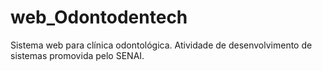 # web_Odontodentech
Sistema web para clínica odontológica. Atividade de desenvolvimento de sistemas promovida pelo SENAI.
